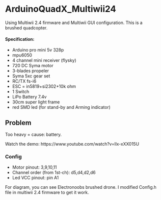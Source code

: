 # ArduinoQuadX_Multiwii24

Using Multiwii 2.4 firmware and Multiwii GUI configuration. This is a brushed quadcopter.

<h4>Specification:</h4>
<ul>
  <li>Arduino pro mini 5v 328p</li>
  <li>mpu6050</li>
  <li>4 channel mini receiver (flysky)</li>
  <li>720 DC Syma motor</li>
  <li>3-blades propeler</li>
  <li>Syma 5xc gear set</li>
  <li>RC/TX fs-i6</li>
  <li>ESC = in5819+si2302+10k ohm</li>
  <li>1 Switch</li>
  <li>LiPo Battery 7.4v</li>
  <li>30cm super light frame</li>
  <li>red SMD led (for stand-by and Arming indicator)</li>
  </ul>
  
  <h2>Problem</h2>
  <p>Too heavy = cause: battery.</p>

<p>Watch the demo: https://www.youtube.com/watch?v=Ilx-xXX015U</p>

<h3>Config</h3>
<ul>
<li>Motor pinout: 3,9,10,11</li>
<li>Channel order (from 1st-ch): d5,d4,d2,d6</li>
<li>Led VCC pinout: pin A1</li>
</ul>

<p>For diagram, you can see Electronoobs brushed drone. I modified Config.h file in multiwii 2.4 firmware to get it work.</p>
